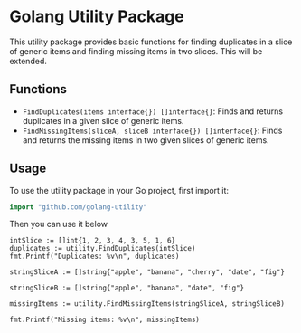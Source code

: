 # Golang Utility Package

This utility package provides basic functions for finding duplicates in a slice of generic items and finding missing items in two slices. This will be extended.

## Functions

- `FindDuplicates(items interface{}) []interface{}`: Finds and returns duplicates in a given slice of generic items.
- `FindMissingItems(sliceA, sliceB interface{}) []interface{}`: Finds and returns the missing items in two given slices of generic items.

## Usage

To use the utility package in your Go project, first import it:

```go
import "github.com/golang-utility"

```

Then you can use it below

```
intSlice := []int{1, 2, 3, 4, 3, 5, 1, 6}
duplicates := utility.FindDuplicates(intSlice)
fmt.Printf("Duplicates: %v\n", duplicates)

stringSliceA := []string{"apple", "banana", "cherry", "date", "fig"}

stringSliceB := []string{"apple", "banana", "date", "fig"}

missingItems := utility.FindMissingItems(stringSliceA, stringSliceB)

fmt.Printf("Missing items: %v\n", missingItems)
```
